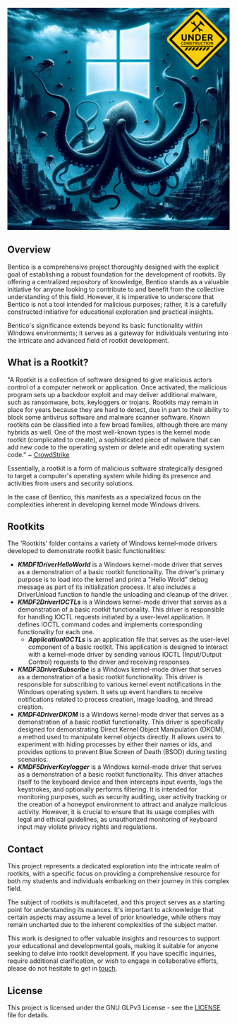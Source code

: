 
<p align="center">
  <img src="images/Bentico_Squid_Construction.png">
</p>


## Overview

Bentico is a comprehensive project thoroughly designed with the explicit goal of establishing a robust foundation for the development of rootkits. By offering a centralized repository of knowledge, Bentico stands as a valuable initiative for anyone looking to contribute to and benefit from the collective understanding of this field. However, it is imperative to underscore that Bentico is not a tool intended for malicious purposes; rather, it is a carefully constructed initiative for educational exploration and practical insights.

Bentico's significance extends beyond its basic functionality within Windows environments; it serves as a gateway for individuals venturing into the intricate and advanced field of rootkit development.


## What is a Rootkit?

"A Rootkit is a collection of software designed to give malicious actors control of a computer network or application. Once activated, the malicious program sets up a backdoor exploit and may deliver additional malware, such as ransomware, bots, keyloggers or trojans. Rootkits may remain in place for years because they are hard to detect, due in part to their ability to block some antivirus software and malware scanner software. Known rootkits can be classified into a few broad families, although there are many hybrids as well. One of the most well-known types is the kernel mode rootkit (complicated to create), a sophisticated piece of malware that can add new code to the operating system or delete and edit operating system code." ~ [CrowdStrike](https://www.crowdstrike.com/cybersecurity-101/malware/rootkits/)

Essentially, a rootkit is a form of malicious software strategically designed to target a computer's operating system while hiding its presence and activities from users and security solutions.

In the case of Bentico, this manifests as a specialized focus on the complexities inherent in developing kernel mode Windows drivers.


## Rootkits

The 'Rootkits' folder contains a variety of Windows kernel-mode drivers developed to demonstrate rootkit basic functionalities:

* _**KMDF1DriverHelloWorld**_ is a Windows kernel-mode driver that serves as a demonstration of a basic rootkit functionality. The driver's primary purpose is to load into the kernel and print a "Hello World" debug message as part of its initialization process. It also includes a DriverUnload function to handle the unloading and cleanup of the driver.
* _**KMDF2DriverIOCTLs**_ is a Windows kernel-mode driver that serves as a demonstration of a basic rootkit functionality. This driver is responsible for handling IOCTL requests initiated by a user-level application. It defines IOCTL command codes and implements corresponding functionality for each one.
    * _**ApplicationIOCTLs**_ is an application file that serves as the user-level component of a basic rootkit. This application is designed to interact with a kernel-mode driver by sending various IOCTL (Input/Output Control) requests to the driver and receiving responses.
* _**KMDF3DriverSubscribe**_ is a Windows kernel-mode driver that serves as a demonstration of a basic rootkit functionality. This driver is responsible for subscribing to various kernel event notifications in the Windows operating system. It sets up event handlers to receive notifications related to process creation, image loading, and thread creation.
* _**KMDF4DriverDKOM**_ is a Windows kernel-mode driver that serves as a demonstration of a basic rootkit functionality. This driver is specifically designed for demonstrating Direct Kernel Object Manipulation (DKOM), a method used to manipulate kernel objects directly. It allows users to experiment with hiding processes by either their names or ids, and provides options to prevent Blue Screen of Death (BSOD) during testing scenarios.
* _**KMDF5DriverKeylogger**_ is a Windows kernel-mode driver that serves as a demonstration of a basic rootkit functionality. This driver attaches itself to the keyboard device and then intercepts input events, logs the keystrokes, and optionally performs filtering. It is intended for monitoring purposes, such as security auditing, user activity tracking or the creation of a honeypot environment to attract and analyze malicious activity. However, it is crucial to ensure that its usage complies with legal and ethical guidelines, as unauthorized monitoring of keyboard input may violate privacy rights and regulations.


## Contact

This project represents a dedicated exploration into the intricate realm of rootkits, with a specific focus on providing a comprehensive resource for both my students and individuals embarking on their journey in this complex field.

The subject of rootkits is multifaceted, and this project serves as a starting point for understanding its nuances. It's important to acknowledge that certain aspects may assume a level of prior knowledge, while others may remain uncharted due to the inherent complexities of the subject matter.

This work is designed to offer valuable insights and resources to support your educational and developmental goals, making it suitable for anyone seeking to delve into rootkit development. If you have specific inquiries, require additional clarification, or wish to engage in collaborative efforts, please do not hesitate to get in [touch](https://www.linkedin.com/in/vazquez-vazquez-alejandro/).


## License

This project is licensed under the GNU GLPv3 License - see the [LICENSE](LICENSE) file for details.
